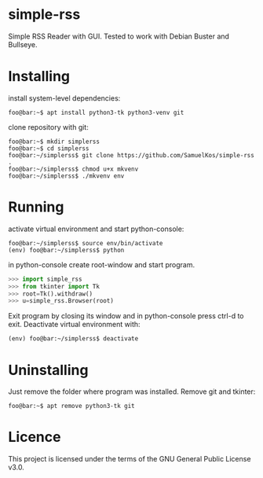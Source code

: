 # simple-rss
Simple RSS Reader with GUI.
Tested to work with Debian Buster and Bullseye.

# Installing
install system-level dependencies:

```console
foo@bar:~$ apt install python3-tk python3-venv git
```

clone repository with git:

```console
foo@bar:~$ mkdir simplerss
foo@bar:~$ cd simplerss
foo@bar:~/simplerss$ git clone https://github.com/SamuelKos/simple-rss .
foo@bar:~/simplerss$ chmod u+x mkvenv
foo@bar:~/simplerss$ ./mkvenv env
```

# Running
activate virtual environment and start python-console:
 
```console
foo@bar:~/simplerss$ source env/bin/activate
(env) foo@bar:~/simplerss$ python
```

in python-console create root-window and start program.

```python
>>> import simple_rss
>>> from tkinter import Tk
>>> root=Tk().withdraw()
>>> u=simple_rss.Browser(root)
```

Exit program by closing its window and in python-console press
ctrl-d to exit. Deactivate virtual environment with:

```console
(env) foo@bar:~/simplerss$ deactivate
```

# Uninstalling
Just remove the folder where program was installed.
Remove git and tkinter:

```console
foo@bar:~$ apt remove python3-tk git
```

# Licence
This project is licensed under the terms of the GNU General Public License v3.0.

